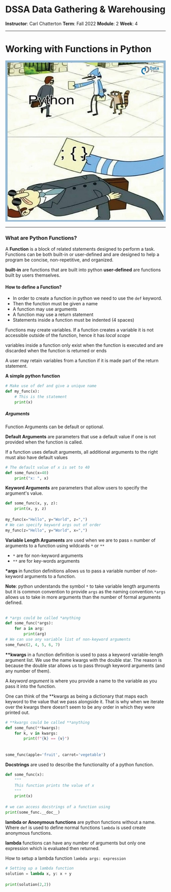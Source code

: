 # DSSA Data Gathering & Warehousing
**Instructor**: Carl Chatterton
**Term**: Fall 2022
**Module**: 2
**Week**: 4

---
# Working with Functions in Python
![img](/assets/img/python.jfif)

---

### What are Python Functions?

A __Function__ is a block of related statements designed to perform a task. Functions can be both built-in or user-defined and are designed to help a program be concise, non-repetitive, and organized. 

__built-in__ are functions that are built into python
__user-defined__ are functions built by users themselves.

#### How to define a Function?
* In order to create a function in python we need to use the `def` keyword. 
* Then the function must be given a name
* A function may use arguments 
* A function may use a return statement
* Statements inside a function must be indented (4 spaces)

Functions may create variables. If a function creates a variable it is not accessible outside of the function, hence it has _local scope_

variables inside a function only exist when the function is executed and are discarded when the function is returned or ends

A user may retain variables from a function if it is made part of the return statement. 

__A simple python function__
```python
# Make use of def and give a unique name
def my_func(x):
    # This is the statement
    print(x)
```
##### Arguments
Function Arguments can be default or optional. 

__Default Arguments__ are parameters that use a default value if one is not provided when the function is called. 

If a function uses default arguments, all additional arguments to the right must also have default values

```python
# The default value of x is set to 40
def some_func(x=40)
    print("x: ", x)
```

__Keyword Arguments__ are parameters that allow users to specify the argument's value.

```python
def some_func(x, y, z):
    print(x, y, z)

my_func(x="Hello", y="World", z=",")
# We can specify keyword args out of order
my_func(z="Hello", y="World", x=",")
```


__Variable Length Arguments__ are used when we are to pass `n` number of arguments to a function using wildcards `*` or `**`

* `*` are for non-keyword arguments
* `**` are for key-words arguments

__*args__ in function definitions allows us to pass a variable number of non-keyword arguments to a function.

__Note__: python understands the symbol `*` to take variable length arguments but it is common convention to provide `args` as the naming convention.`*args` allows us to take in more arguments than the number of formal arguments defined. 

```python

# *args could be called *anything
def some_func(*args):
    for a in arg:
        print(arg)
# We can use any variable list of non-keyword arguments
some_func(2, 4, 5, 6, 7)
```


__**kwargs__  in a function definition is used to pass a keyword variable-length argument list. We use the name kwargs with the double star. The reason is because the double star allows us to pass through keyword arguments (and any number of them).

A _keyword argument_ is where you provide a name to the variable as you pass it into the function.

One can think of the **kwargs as being a dictionary that maps each keyword to the value that we pass alongside it. That is why when we iterate over the kwargs there doesn’t seem to be any order in which they were printed out.

```python
# **kwargs could be called **anything
def some_func(**kwargs):
    for k, v in kwargs:
        print(f"{k} == {v}")


some_func(apple='fruit', carrot='vegetable')
```

__Docstrings__ are used to describe the functionality of a python function. 

```python
def some_func(x):
    """
    This function prints the value of x
    """
    print(x)

# we can access docstrings of a function using
print(some_func.__doc__)
```
__lambda or Anonymous functions__ are python functions without a name. Where `def` is used to define normal functions `lambda` is used create anonymous functions. 

__lambda__ functions can have any number of arguments but only one expression which is evaluated then returned.

How to setup a lambda function
`lambda args: expression`

```python
# Setting up a lambda function
solution = lambda x, y: x + y

print(solution(2,2))
```

